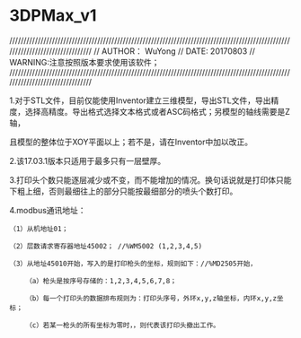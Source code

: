 # 3DPMax_v1
////////////////////////////////////////////////////////////////////////////////////////////////////////////////////////////////
//     AUTHOR： WuYong
//     DATE: 20170803
//     WARNING:注意按照版本要求使用该软件；
////////////////////////////////////////////////////////////////////////////////////////////////////////////////////////////////


1.对于STL文件，目前仅能使用Inventor建立三维模型，导出STL文件，导出精度，选择高精度。导出格式选择文本格式或者ASC码格式；另模型的轴线需要是Z轴，

且模型的整体位于XOY平面以上；若不是，请在Inventor中加以改正。

2.该17.03.1版本只适用于最多只有一层壁厚。

3.打印头个数只能逐层减少或不变，而不能增加的情况。换句话说就是打印体只能下粗上细，否则最细往上的部分只能按最细部分的喷头个数打印。

4.modbus通讯地址：
	
    （1）从机地址01；

    （2）层数请求寄存器地址45002； //%WM5002 (1,2,3,4,5)

    （3）从地址45010开始，写入的是打印枪头的坐标，规则如下：//%MD2505开始，

        （a）枪头是按序号存储的：1,2,3,4,5,6,7,8；

        （b）每一个打印头的数据排布规则为：打印头序号，外环x,y,z轴坐标，内环x,y,z坐标；

        （c）若某一枪头的所有坐标为零时，，则代表该打印头撤出工作。
